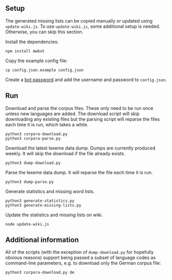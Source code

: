 ## Setup

The generated missing lists can be copied manually or updated using `update-wiki.js`.
To use `update-wiki.js`, some additional setup is needed.
Otherwise, you can skip this section.

Install the dependencies:

```
npm install mwbot
```

Copy the example config file:

```
cp config.json.example config.json
```

Create a [bot password](https://www.wikidata.org/wiki/Special:BotPasswords)
and add the username and password to `config.json`.

## Run

Download and parse the corpus files.
These only need to be run once unless new languages are added.
The download script will skip downloading any existing files but the parsing
script will reparse the files each time it is run, which takes a while.

```
python3 corpora-download.py
python3 corpora-parse.py
```

Download the latest lexeme data dump.
Dumps are currently produced weekly.
It will skip the download if the file already exists.

```
python3 dump-download.py
```

Parse the lexeme data dump.
It will reparse the file each time it is run.

```
python3 dump-parse.py
```

Generate statistics and missing word lists.

```
python3 generate-statistics.py
python3 generate-missing-lists.py
```

Update the statistics and missing lists on wiki.

```
node update-wiki.js
```

## Additional information

All of the scripts (with the exception of `dump-download.py` for hopefully
obvious reasons) support being passed a subset of language codes as
command-line parameters, e.g. to download only the German corpus file:

```
python3 corpora-download.py de
```

